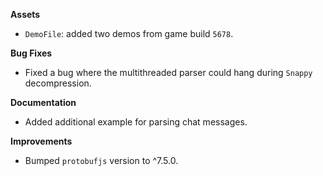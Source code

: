**Assets**

* `DemoFile`: added two demos from game build `5678`.

**Bug Fixes**

* Fixed a bug where the multithreaded parser could hang during `Snappy` decompression.

**Documentation**

* Added additional example for parsing chat messages.

**Improvements**

* Bumped `protobufjs` version to ^7.5.0.
